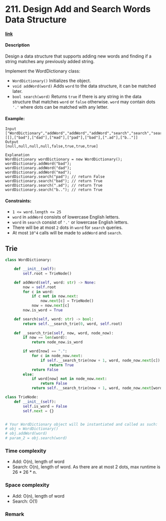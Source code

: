 # 211. Design Add and Search Words Data Structure

#### [link](https://leetcode.com/problems/design-add-and-search-words-data-structure/)

#### Description
Design a data structure that supports adding new words and finding if a string matches any previously added string.

Implement the WordDictionary class:

* `WordDictionary()` Initializes the object.
* `void addWord(word)` Adds `word` to the data structure, it can be matched later.
* `bool search(word)` Returns `true` if there is any string in the data structure that matches `word` or `false` otherwise. `word` may contain dots `'.'` where dots can be matched with any letter.

#### Example:
```
Input
["WordDictionary","addWord","addWord","addWord","search","search","search","search"]
[[],["bad"],["dad"],["mad"],["pad"],["bad"],[".ad"],["b.."]]
Output
[null,null,null,null,false,true,true,true]

Explanation
WordDictionary wordDictionary = new WordDictionary();
wordDictionary.addWord("bad");
wordDictionary.addWord("dad");
wordDictionary.addWord("mad");
wordDictionary.search("pad"); // return False
wordDictionary.search("bad"); // return True
wordDictionary.search(".ad"); // return True
wordDictionary.search("b.."); // return True
```

#### Constraints:
* `1 <= word.length <= 25`
* `word` in `addWord` consists of lowercase English letters.
* `word` in `search` consist of `'.'` or lowercase English letters.
* There will be at most `2` dots in `word` for `search` queries.
* At most `10^4` calls will be made to `addWord` and `search`.

## Trie
```python
class WordDictionary:

    def __init__(self):
        self.root = TrieNode()

    def addWord(self, word: str) -> None:
        now = self.root
        for c in word:
            if c not in now.next:
                now.next[c] = TrieNode()
            now = now.next[c]
        now.is_word = True

    def search(self, word: str) -> bool:
        return self.__search_trie(0, word, self.root)
                
    def __search_trie(self, now, word, node_now):
        if now == len(word):
            return node_now.is_word

        if word[now] == ".":
            for c in node_now.next:
                if self.__search_trie(now + 1, word, node_now.next[c]):
                    return True
            return False
        else:
            if word[now] not in node_now.next:
                return False
            return self.__search_trie(now + 1, word, node_now.next[word[now]])

class TrieNode:
    def __init__(self):
        self.is_word = False
        self.next = {}


# Your WordDictionary object will be instantiated and called as such:
# obj = WordDictionary()
# obj.addWord(word)
# param_2 = obj.search(word)
```
### Time complexity
* Add: O(n), length of word
* Search: O(n), length of word. As there are at most 2 dots, max runtime is 26 * 26 * n.
### Space complexity
* Add: O(n), length of word
* Search: O(1)
### Remark
